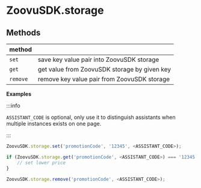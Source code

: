 # ZoovuSDK.storage

## Methods

| method   |                                              |
| :------- | :------------------------------------------- |
| `set`    | save key value pair into ZoovuSDK storage    |
| `get`    | get value from ZoovuSDK storage by given key |
| `remove` | remove key value pair from ZoovuSDK storage  |

**Examples**

:::info

`ASSISTANT_CODE` is optional, only use it to distinguish assistants when multiple instances exists on one page.

:::

```js
ZoovuSDK.storage.set('promotionCode', '12345', <ASSISTANT_CODE>);

if (ZoovuSDK.storage.get('promotionCode', <ASSISTANT_CODE>) === '12345') {
    // set lower price
}

ZoovuSDK.storage.remove('promotionCode', <ASSISTANT_CODE>);
```

